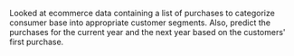 Looked at ecommerce data containing a list of purchases to categorize consumer base into appropriate customer segments. 
Also, predict the purchases for the current year and the next year based on the customers' first purchase.
